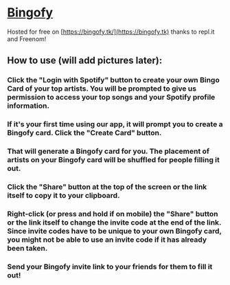 # [Bingofy](https://bingofy.tk/)
Hosted for free on [https://bingofy.tk/](https://bingofy.tk) thanks to repl.it and Freenom!

## How to use (will add pictures later):

### Click the "Login with Spotify" button to create your own Bingo Card of your top artists. You will be prompted to give us permission to access your top songs and your Spotify profile information.
### If it's your first time using our app, it will prompt you to create a Bingofy card. Click the "Create Card" button.
### That will generate a Bingofy card for you. The placement of artists on your Bingofy card will be shuffled for people filling it out.
### Click the "Share" button at the top of the screen or the link itself to copy it to your clipboard.
### Right-click (or press and hold if on mobile) the "Share" button or the link itself to change the invite code at the end of the link. Since invite codes have to be unique to your own Bingofy card, you might not be able to use an invite code if it has already been taken.
### Send your Bingofy invite link to your friends for them to fill it out!